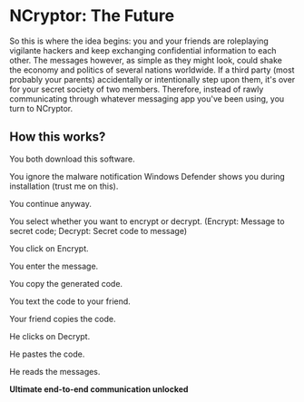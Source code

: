 # NCryptor: The Future

So this is where the idea begins: you and your friends are roleplaying vigilante hackers and keep exchanging confidential information to each other. The messages however, as simple as they might look, could shake the economy and politics of several nations worldwide. If a third party (most probably your parents) accidentally or intentionally step upon them, it's over for your secret society of two members. Therefore, instead of rawly communicating through whatever messaging app you've been using, you turn to NCryptor.

## How this works? 

You both download this software.

You ignore the malware notification Windows Defender shows you during installation (trust me on this).

You continue anyway.

You select whether you want to encrypt or decrypt.
(Encrypt: Message to secret code; Decrypt: Secret code to message)

You click on Encrypt.

You enter the message.

You copy the generated code.

You text the code to your friend.

Your friend copies the code.

He clicks on Decrypt.

He pastes the code.

He reads the messages.

**Ultimate end-to-end communication unlocked**
